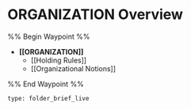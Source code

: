 # ORGANIZATION Overview
%% Begin Waypoint %%
- **[[ORGANIZATION]]**
	- [[Holding Rules]]
	- [[Organizational Notions]]

%% End Waypoint %%

```ccard
type: folder_brief_live
```
 

